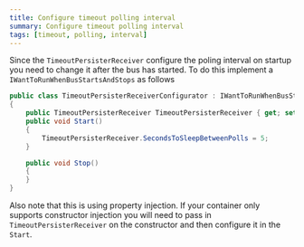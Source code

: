 ```yaml
---
title: Configure timeout polling interval
summary: Configure timeout polling interval
tags: [timeout, polling, interval]
---
```


Since the `TimeoutPersisterReceiver` configure the poling interval on startup you need to change it after the bus has started. To do this implement a `IWantToRunWhenBusStartsAndStops` as follows

```C#
public class TimeoutPersisterReceiverConfigurator : IWantToRunWhenBusStartsAndStops
{
    public TimeoutPersisterReceiver TimeoutPersisterReceiver { get; set; }
    public void Start()
    {
        TimeoutPersisterReceiver.SecondsToSleepBetweenPolls = 5;
    }

    public void Stop()
    {
    }
}
```

Also note that this is using property injection. If your container only supports constructor injection you will need to pass in `TimeoutPersisterReceiver` on the constructor and then configure it in the `Start`.